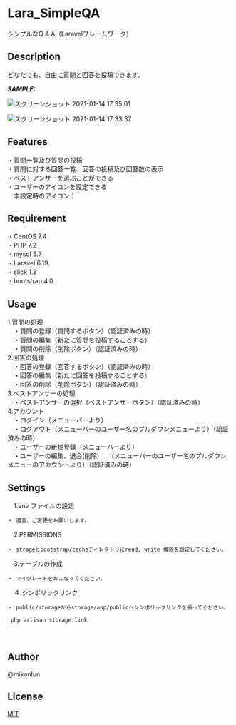 # Lara_SimpleQA

シンプルなQ & A（Laravelフレームワーク）

## Description

どなたでも、自由に質問と回答を投稿できます。  

***SAMPLE:***

![スクリーンショット 2021-01-14 17 35 01](https://user-images.githubusercontent.com/36429862/104673553-4fd99c80-5725-11eb-99f2-5a295e42b635.png)

![スクリーンショット 2021-01-14 17 33 37](https://user-images.githubusercontent.com/36429862/104673708-a7780800-5725-11eb-9582-8fadebf8f07c.png)

## Features

・質問一覧及び質問の投稿  
・質問に対する回答一覧、回答の投稿及び回答数の表示  
・ベストアンサーを選ぶことができる  
・ユーザーのアイコンを設定できる  
　未設定時のアイコン：  
 
## Requirement

・CentOS 7.4  
・PHP 7.2  
・mysql 5.7  
・Laravel 6.19  
・slick 1.8  
・bootstrap 4.0  

## Usage

1.質問の処理  
　・質問の登録（質問するボタン）（認証済みの時）  
　・質問の編集（新たに質問を投稿することする）  
　・質問の削除（削除ボタン）（認証済みの時）  
2.回答の処理  
　・回答の登録（回答するボタン）（認証済みの時）  
　・回答の編集（新たに回答を投稿することする）  
　・回答の削除（削除ボタン）（認証済みの時）  
3.ベストアンサーの処理  
　・ベストアンサーの選択（ベストアンサーボタン）（認証済みの時）  
4.アカウント  
　・ログイン（メニューバーより）  
　・ログアウト（メニューバーのユーザー名のプルダウンメニューより）（認証済みの時）  
　・ユーザーの新規登録（メニューバーより）  
　・ユーザーの編集、退会(削除)  
   （メニューバーのユーザー名のプルダウンメニューのアカウントより）（認証済みの時）  

## Settings

　1.env ファイルの設定  
 
    ・ 適宜、ご変更をお願いします。  

　2.PERMISSIONS  
 
    ・ strageとbootstrap/cacheディレクトリにread, write 権限を設定してください。

　3.テーブルの作成  
 
    ・ マイグレートをおこなってください。

　４.シンボリックリンク  
 
    ・ public/storageからstorage/app/publicへシンボリックリンクを張ってください。
    
     php artisan storage:link
  　

## Author

@mikanlun

## License

[MIT](https://github.com/mikanlun/MyGallery/blob/master/LICENSE)
